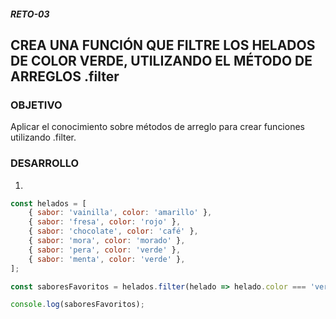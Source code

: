 ##### RETO-03
## CREA UNA FUNCIÓN QUE FILTRE LOS HELADOS DE COLOR VERDE, UTILIZANDO EL MÉTODO DE ARREGLOS .filter

### OBJETIVO
Aplicar el conocimiento sobre métodos de arreglo para crear funciones utilizando .filter. 

### DESARROLLO
1. 

```javascript
const helados = [
    { sabor: 'vainilla', color: 'amarillo' },
    { sabor: 'fresa', color: 'rojo' },
    { sabor: 'chocolate', color: 'café' },
    { sabor: 'mora', color: 'morado' },
    { sabor: 'pera', color: 'verde' },
    { sabor: 'menta', color: 'verde' },
];

const saboresFavoritos = helados.filter(helado => helado.color === 'verde');

console.log(saboresFavoritos);

```
